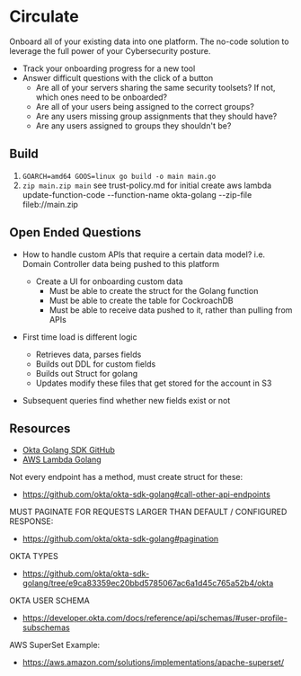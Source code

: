 # Circulate

Onboard all of your existing data into one platform.
The no-code solution to leverage the full power of your Cybersecurity posture. 


- Track your onboarding progress for a new tool
- Answer difficult questions with the click of a button
    - Are all of your servers sharing the same security toolsets? If not, which ones need to be onboarded?
    - Are all of your users being assigned to the correct groups?
    - Are any users missing group assignments that they should have?
    - Are any users assigned to groups they shouldn't be?


## Build

1. `GOARCH=amd64 GOOS=linux go build -o main main.go`
1. `zip main.zip main`
see trust-policy.md for initial create
aws lambda update-function-code --function-name okta-golang --zip-file fileb://main.zip


## Open Ended Questions
- How to handle custom APIs that require a certain data model? i.e. Domain Controller data being pushed to this platform 
    - Create a UI for onboarding custom data
        - Must be able to create the struct for the Golang function
        - Must be able to create the table for CockroachDB
        - Must be able to receive data pushed to it, rather than pulling from APIs

- First time load is different logic
    - Retrieves data, parses fields
    - Builds out DDL for custom fields
    - Builds out Struct for golang
    - Updates modify these files that get stored for the account in S3

- Subsequent queries find whether new fields exist or not

## Resources

- [Okta Golang SDK GitHub](https://github.com/okta/okta-sdk-golang)
- [AWS Lambda Golang](https://docs.aws.amazon.com/lambda/latest/dg/lambda-golang.html)

Not every endpoint has a method, must create struct for these:
- https://github.com/okta/okta-sdk-golang#call-other-api-endpoints

MUST PAGINATE FOR REQUESTS LARGER THAN DEFAULT / CONFIGURED RESPONSE:
- https://github.com/okta/okta-sdk-golang#pagination

OKTA TYPES
- https://github.com/okta/okta-sdk-golang/tree/e9ca83359ec20bbd5785067ac6a1d45c765a52b4/okta

OKTA USER SCHEMA
- https://developer.okta.com/docs/reference/api/schemas/#user-profile-subschemas

AWS SuperSet Example:
- https://aws.amazon.com/solutions/implementations/apache-superset/
